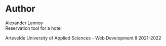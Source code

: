 # Author
Alexander Lannoy<br>
Reservation tool for a hotel<br>

Artevelde University of Applied Sciences - Web Development II 2021-2022 
